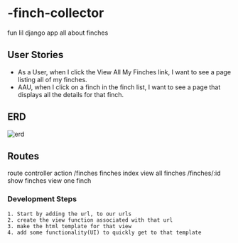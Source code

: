 # -finch-collector

fun lil django app all about finches


## User Stories
- As a User, when I click the View All My Finches link, I want to see a page listing all of my finches.
- AAU, when I click on a finch in the finch list, I want to see a page that displays all the details for that finch.

## ERD

![erd]()

## Routes

route controller action 
/finches  finches index view all finches
/finches/:id show finches view one finch


### Development Steps

    1. Start by adding the url, to our urls
    2. create the view function associated with that url
    3. make the html template for that view
    4. add some functionality(UI) to quickly get to that template
